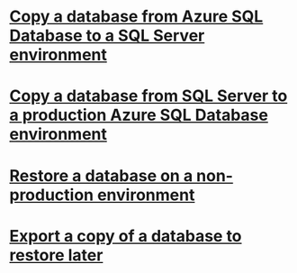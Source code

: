 # [Copy a database from Azure SQL Database to a SQL Server environment](copy-database-from-azure-sql-to-sql-server.md)
# [Copy a database from SQL Server to a production Azure SQL Database environment](copy-database-from-sql-server-to-azure-sql.md)
# [Restore a database on a non-production environment](request-point-in-time-restore.md)
# [Export a copy of a database to restore later](copy-operations-database.md)

